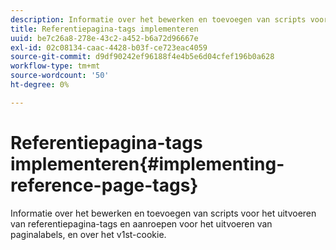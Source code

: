 ```yaml
---
description: Informatie over het bewerken en toevoegen van scripts voor het uitvoeren van referentiepagina-tags en aanroepen voor het uitvoeren van paginalabels, en over het v1st-cookie.
title: Referentiepagina-tags implementeren
uuid: be7c26a8-278e-43c2-a452-b6a72d96667e
exl-id: 02c08134-caac-4428-b03f-ce723eac4059
source-git-commit: d9df90242ef96188f4e4b5e6d04cfef196b0a628
workflow-type: tm+mt
source-wordcount: '50'
ht-degree: 0%

---
```


# Referentiepagina-tags implementeren{#implementing-reference-page-tags}

Informatie over het bewerken en toevoegen van scripts voor het uitvoeren van referentiepagina-tags en aanroepen voor het uitvoeren van paginalabels, en over het v1st-cookie.

